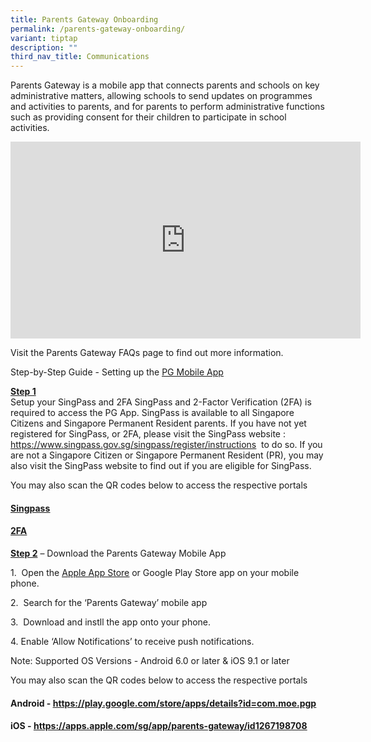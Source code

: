 ```yaml
---
title: Parents Gateway Onboarding
permalink: /parents-gateway-onboarding/
variant: tiptap
description: ""
third_nav_title: Communications
---
```

<p>Parents Gateway is a mobile app that connects parents and schools on key
administrative matters, allowing schools to send updates on programmes
and activities to parents, and for parents to perform administrative functions
such as providing consent for their children to participate in school activities.</p>
<p></p>
<div class="iframe-wrapper">
<iframe height="315" width="560" allowfullscreen="true" frameborder="0" src="https://www.youtube.com/embed/tW9jwyuovOo?si=8Q9RzgLeK_Yzh0Ot"></iframe>
</div>
<p>Visit the Parents Gateway FAQs page to find out more information.</p>
<p>Step-by-Step Guide - Setting up the <a href="https://pg.moe.edu.sg/faq" class="XqQF9c" rel="noopener noreferrer nofollow" target="_blank"><u>PG Mobile App</u></a>
</p>
<p><strong><u>Step 1</u></strong>
<br>Setup your SingPass and 2FA SingPass and 2-Factor Verification (2FA) is
required to access the PG App. SingPass is available to all Singapore Citizens
and Singapore Permanent Resident parents. If you have not yet registered
for SingPass, or 2FA, please visit the SingPass website :&nbsp; <a href="https://pg.moe.edu.sg/faq" rel="noopener noreferrer nofollow" target="_blank"><u>https://www.singpass.gov.sg/singpass/register/instructions</u></a>&nbsp;
to do so. If you are not a Singapore Citizen or Singapore Permanent Resident
(PR), you may also visit the SingPass website to find out if you are eligible
for SingPass.</p>
<p>You may also scan the QR codes below to access the respective portals</p>
<h4><strong><a href="https://www.singpass.gov.sg/home/ui/login" class="XqQF9c" rel="noopener noreferrer nofollow" target="_blank"><u>Singpass</u></a></strong></h4>
<h4><strong><a href="https://www.singpass.gov.sg/home/ui/setup-twofa" class="XqQF9c" rel="noopener noreferrer nofollow" target="_blank"><u>2FA</u></a></strong></h4>
<p><strong><u>Step 2</u></strong> – Download the Parents Gateway Mobile App</p>
<p>1.&nbsp; Open the <a href="https://apps.apple.com/sg/app/parents-gateway/id1267198708" class="XqQF9c" rel="noopener noreferrer nofollow" target="_blank"><u>Apple App Store</u></a> or
Google Play Store app on your mobile phone.</p>
<p>2.&nbsp; Search for the ‘Parents Gateway’ mobile app</p>
<p>3.&nbsp; Download and instll the app onto your phone.</p>
<p>4. Enable ‘Allow Notifications’ to receive push notifications.</p>
<p>Note: Supported OS Versions - Android 6.0 or later &amp; iOS 9.1 or later</p>
<p>You may also scan the QR codes below to access the respective portals</p>
<p></p>
<p></p>
<h4><strong>Android - </strong><a href="https://pg.moe.edu.sg/faq" rel="noopener noreferrer nofollow" target="_blank"><u>https://play.google.com/store/apps/details?id=com.moe.pgp</u></a></h4>
<p></p>
<h4><strong>iOS - </strong><a href="https://pg.moe.edu.sg/faq" rel="noopener noreferrer nofollow" target="_blank"><u>https://apps.apple.com/sg/app/parents-gateway/id1267198708</u></a></h4>
<p></p>